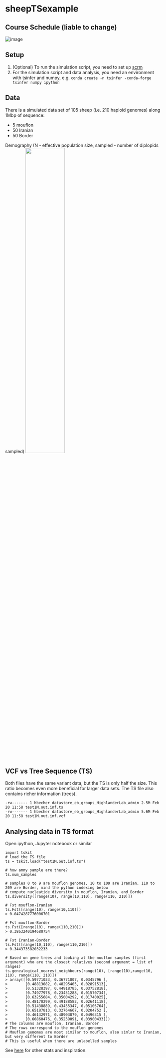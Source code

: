 # sheepTSexample

## Course Schedule (liable to change)
![image](https://github.com/HighlanderLab/sheepTSexample/assets/10515056/9c648a85-9f5b-4651-b607-ee5a19cdfb4d)




## Setup
1. (Optional) To run the simulation script, you need to set up [scrm](https://scrm.github.io/)
2. For the simulation script and data analysis, you need an environment with tsinfer and numpy, e.g. `conda create -n tsinfer -conda-forge tsinfer numpy ipython`

## Data
There is a simulated data set of 105 sheep (i.e. 210 haploid genomes) along 1Mbp of sequence:
* 5 mouflon
* 50 Iranian
* 50 Border

Demography (N - effective population size, sampled - number of diplopids sampled)
<img src="https://github.com/HighlanderLab/sheepTSexample/assets/10515056/270c1061-a9d5-464a-9627-ea30e962ee88" width=50%>

## VCF vs Tree Sequence (TS)
Both files have the same variant data, but the TS is only half the size. This ratio becomes even more beneficial for larger data sets. The TS file also contains richer information (trees).
```
-rw------- 1 hbecher datastore_eb_groups_HighlanderLab_admin 2.5M Feb 20 11:58 test1M.out.inf.ts
-rw------- 1 hbecher datastore_eb_groups_HighlanderLab_admin 5.6M Feb 20 11:58 test1M.out.inf.vcf
```

## Analysing data in TS format
Open ipython, Jupyter notebook or similar
```
import tskit
# load the TS file
ts = tskit.load("test1M.out.inf.ts")

# how amny sample are there?
ts.num_samples

# samples 0 to 9 are mouflon genomes, 10 to 109 are Iranian, 110 to 209 are Border, mind the python indexing below
# compute nucleatide diversity in mouflon, Iranian, and Border
ts.diversity([range(10), range(10,110), range(110, 210)])

# Fst mouflon-Iranian
ts.Fst([range(10), range(10,110)])
> 0.0474287776006701

# Fst mouflon-Border
ts.Fst([range(10), range(110,210)])
> 0.3863240194680754

# Fst Iranian-Border
ts.Fst([range(10,110), range(110,210)])
> 0.344373582032233

# Based on gene trees and looking at the mouflon samples (first argument) who are the closest relatives (second argument = list of ranges)
ts.genealogical_nearest_neighbours(range(10), [range(10),range(10, 110), range(110, 210)])
> array([[0.59771033, 0.36771007, 0.0345796 ],
>        [0.48813082, 0.48295405, 0.02891513],
>        [0.51328397, 0.44918785, 0.03752818],
>        [0.74977978, 0.23451288, 0.01570734],
>        [0.63255684, 0.35004292, 0.01740025],
>        [0.48170299, 0.49188582, 0.02641118],
>        [0.51438889, 0.43455347, 0.05105764],
>        [0.65187813, 0.32764667, 0.0204752 ],
>        [0.46132971, 0.48903879, 0.0496315 ],
>        [0.60860476, 0.35239091, 0.03900433]])
# The columns are mouflon, Iranian, Border
# The rows correspond to the mouflon genomes
# Mouflon genomes are most similar to mouflon, also simlar to Iranian, but very different to Border
# This is useful when there are unlabelled samples
```
See [here](https://tskit.dev/tskit/docs/stable/stats.html) for other stats and inspiration.
